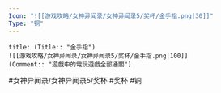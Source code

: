 ```yaml
---
Icon: "![[游戏攻略/女神异闻录/女神异闻录5/奖杯/金手指.png|30]]"
Type: "铜"
---
```

```ad-common-bronze-trophy
title: (Title:: "金手指")
![[游戏攻略/女神异闻录/女神异闻录5/奖杯/金手指.png|100]]
(Comment:: "遊戲中的電玩遊戲全部通關")
```

#女神异闻录/女神异闻录5/奖杯 #奖杯 #铜
